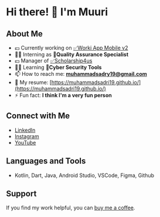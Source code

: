 # Hi there! 👋 I'm Muuri

## About Me

- 💵 Currently working on [✅Worki App Mobile v2](https://play.google.com/work/apps/details?id=id.diarium_mobile)
- 🧑‍💻 Interning as **📑Quality Assurance Specialist**
- 💵 Manager of [✅Scholarship4us](https://scholarship4us.com/)
- 🧑‍💻 Learning **🤖Cyber Security Tools**
- 📫 How to reach me: **muhammadsadry19@gmail.com**
- 📖 My resume: [https://muhammadsadri19.github.io/](https://muhammadsadri19.github.io/)
- ⚡ Fun fact: **I think I'm a very fun person**

## Connect with Me

- [LinkedIn](https://linkedin.com/in/muhammad-sadri)
- [Instagram](https://instagram.com/muhammadsadri19)
- [YouTube](https://www.youtube.com/c/muuri._)

## Languages and Tools

- Kotlin, Dart, Java, Android Studio, VSCode, Figma, Github

## Support

If you find my work helpful, you can [buy me a coffee](https://www.buymeacoffee.com/muuri).

